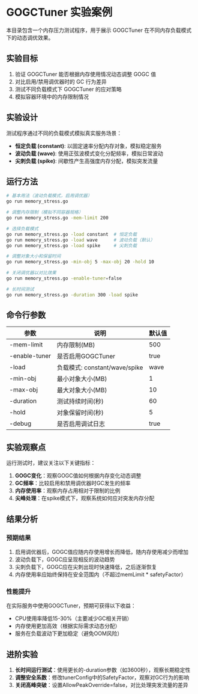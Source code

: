 # GOGCTuner 实验案例

本目录包含一个内存压力测试程序，用于展示 GOGCTuner 在不同内存负载模式下的动态调优效果。

## 实验目标

1. 验证 GOGCTuner 能否根据内存使用情况动态调整 GOGC 值
2. 对比启用/禁用调优器时的 GC 行为差异
3. 测试不同负载模式下 GOGCTuner 的应对策略
4. 模拟容器环境中的内存限制情况

## 实验设计

测试程序通过不同的负载模式模拟真实服务场景：

- **恒定负载 (constant)**: 以固定速率分配内存对象，模拟稳定服务
- **波动负载 (wave)**: 使用正弦波模式变化分配频率，模拟日常波动
- **尖刺负载 (spike)**: 间歇性产生高强度内存分配，模拟突发流量

## 运行方法

```bash
# 基本用法（波动负载模式，启用调优器）
go run memory_stress.go

# 调整内存限制（模拟不同容器规格）
go run memory_stress.go -mem-limit 200

# 选择负载模式
go run memory_stress.go -load constant  # 恒定负载
go run memory_stress.go -load wave      # 波动负载（默认）
go run memory_stress.go -load spike     # 尖刺负载

# 调整对象大小和保留时间
go run memory_stress.go -min-obj 5 -max-obj 20 -hold 10

# 关闭调优器以对比效果
go run memory_stress.go -enable-tuner=false

# 长时间测试
go run memory_stress.go -duration 300 -load spike
```

## 命令行参数

| 参数 | 说明 | 默认值 |
|------|------|--------|
| -mem-limit | 内存限制(MB) | 500 |
| -enable-tuner | 是否启用GOGCTuner | true |
| -load | 负载模式: constant/wave/spike | wave |
| -min-obj | 最小对象大小(MB) | 1 |
| -max-obj | 最大对象大小(MB) | 10 |
| -duration | 测试持续时间(秒) | 60 |
| -hold | 对象保留时间(秒) | 5 |
| -debug | 是否启用调试日志 | true |

## 实验观察点

运行测试时，建议关注以下关键指标：

1. **GOGC变化**：观察GOGC值如何根据内存变化动态调整
2. **GC频率**：比较启用和禁用调优器时GC发生的频率
3. **内存使用率**：观察内存占用相对于限制的比例
4. **尖峰处理**：在spike模式下，观察系统如何应对突发内存分配

## 结果分析

### 预期结果

1. 启用调优器后，GOGC值应随内存使用增长而降低，随内存使用减少而增加
2. 波动负载下，GOGC应呈现相反的波动趋势
3. 尖刺负载下，GOGC应在尖刺出现时快速降低，之后逐渐恢复
4. 内存使用率应始终保持在安全范围内（不超过memLimit * safetyFactor）

### 性能提升

在实际服务中使用GOGCTuner，预期可获得以下收益：

- CPU使用率降低15-30%（主要减少GC相关开销）
- 内存使用更加高效（根据实际需求动态分配）
- 服务在负载波动下更加稳定（避免OOM风险）

## 进阶实验

1. **长时间运行测试**：使用更长的-duration参数（如3600秒），观察长期稳定性
2. **调整安全系数**：修改tunerConfig中的SafetyFactor，观察对GC行为的影响
3. **关闭高峰突破**：设置AllowPeakOverride=false，对比处理突发流量的差异 